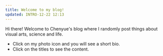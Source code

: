 ```yaml
---
title: Welcome to my blog!
updated: INTRO-12-22 12:13
---
```


Hi there! Welcome to Chenyue's blog where I randomly post things about visual arts, science and life. 
* Click on my photo icon and you will see a short bio. 
* Click on the titles to see the content.